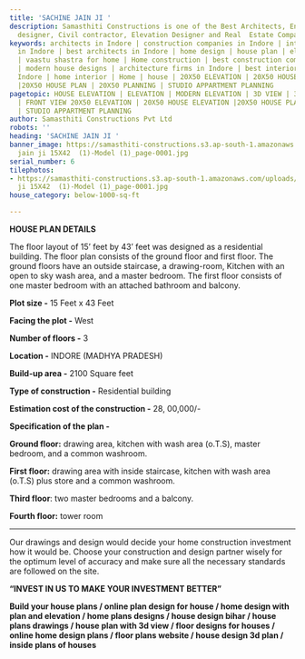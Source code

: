 ```yaml
---
title: 'SACHINE JAIN JI '
description: Samasthiti Constructions is one of the Best Architects, Engineer, Interior
  designer, Civil contractor, Elevation Designer and Real  Estate Companies in Indore.
keywords: architects in Indore | construction companies in Indore | interior designer
  in Indore | best architects in Indore | home design | house plan | elevation design
  | vaastu shastra for home | Home construction | best construction companies in Indore
  | modern house designs | architecture firms in Indore | best interior designer in
  Indore | home interior | Home | house | 20X50 ELEVATION | 20X50 HOUSE ELEVATION
  |20X50 HOUSE PLAN | 20X50 PLANNING | STUDIO APPARTMENT PLANNING
pagetopic: HOUSE ELEVATION | ELEVATION | MODERN ELEVATION | 3D VIEW | 3D ELEVATION
  | FRONT VIEW 20X50 ELEVATION | 20X50 HOUSE ELEVATION |20X50 HOUSE PLAN | 20X50 PLANNING
  | STUDIO APPARTMENT PLANNING
author: Samasthiti Constructions Pvt Ltd
robots: ''
heading: 'SACHINE JAIN JI '
banner_image: https://samasthiti-constructions.s3.ap-south-1.amazonaws.com/uploads/sachin
  jain ji 15X42  (1)-Model (1)_page-0001.jpg
serial_number: 6
tilephotos:
- https://samasthiti-constructions.s3.ap-south-1.amazonaws.com/uploads/sachin jain
  ji 15X42  (1)-Model (1)_page-0001.jpg
house_category: below-1000-sq-ft

---
```

**HOUSE PLAN DETAILS**

The floor layout of 15’ feet by 43’ feet was designed as a residential building. The floor plan consists of the ground floor and first floor. The ground floors have an outside staircase, a drawing-room, Kitchen with an open to sky wash area, and a master bedroom. The first floor consists of one master bedroom with an attached bathroom and balcony.

**Plot size -** 15 Feet x 43 Feet

**Facing the plot -** West

**Number of floors -** 3

**Location -** INDORE (MADHYA PRADESH)

**Build-up area -** 2100 Square feet

**Type of construction -** Residential building

**Estimation cost of the construction -** 28, 00,000/-

**Specification of the plan -**

**Ground floor:** drawing area, kitchen with wash area (o.T.S), master bedroom, and a common washroom.

**First floor:** drawing area with inside staircase, kitchen with wash area (o.T.S) plus store and a common washroom.

**Third floor**: two master bedrooms and a balcony.

**Fourth floor:** tower room

***

Our drawings and design would decide your home construction investment how it would be. Choose your construction and design partner wisely for the optimum level of accuracy and make sure all the necessary standards are followed on the site. 

**“INVEST IN US TO MAKE YOUR INVESTMENT BETTER”**

**Build your house plans / online plan design for house / home design with plan and elevation / home plans designs / house design bihar / house plans drawings / house plan with 3d view / floor designs for houses / online home design plans / floor plans website / house design 3d plan / inside plans of houses**